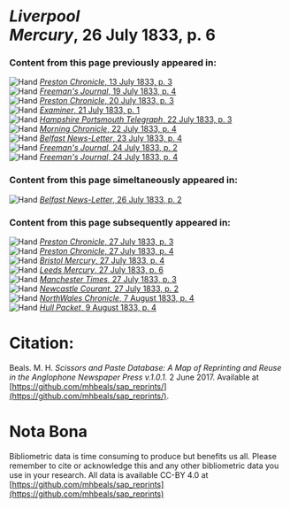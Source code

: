 # *Liverpool Mercury*, 26 July 1833, p. 6  
  
### Content from this page previously appeared in:  
![Hand](http://scissorsandpaste.net/wp-content/uploads/2017/06/smallhandpointer.png) [*Preston Chronicle*, 13 July 1833, p. 3](https://mhbeals.github.io/sap_html/Preston-Chronicle/Preston-Chronicle-13-July-1833-p-3)  
![Hand](http://scissorsandpaste.net/wp-content/uploads/2017/06/smallhandpointer.png) [*Freeman's Journal*, 19 July 1833, p. 4](https://mhbeals.github.io/sap_html/Freeman's-Journal/Freeman's-Journal-19-July-1833-p-4)  
![Hand](http://scissorsandpaste.net/wp-content/uploads/2017/06/smallhandpointer.png) [*Preston Chronicle*, 20 July 1833, p. 3](https://mhbeals.github.io/sap_html/Preston-Chronicle/Preston-Chronicle-20-July-1833-p-3)  
![Hand](http://scissorsandpaste.net/wp-content/uploads/2017/06/smallhandpointer.png) [*Examiner*, 21 July 1833, p. 1](https://mhbeals.github.io/sap_html/Examiner/Examiner-21-July-1833-p-1)  
![Hand](http://scissorsandpaste.net/wp-content/uploads/2017/06/smallhandpointer.png) [*Hampshire Portsmouth Telegraph*, 22 July 1833, p. 3](https://mhbeals.github.io/sap_html/Hampshire-Portsmouth-Telegraph/Hampshire-Portsmouth-Telegraph-22-July-1833-p-3)  
![Hand](http://scissorsandpaste.net/wp-content/uploads/2017/06/smallhandpointer.png) [*Morning Chronicle*, 22 July 1833, p. 4](https://mhbeals.github.io/sap_html/Morning-Chronicle/Morning-Chronicle-22-July-1833-p-4)  
![Hand](http://scissorsandpaste.net/wp-content/uploads/2017/06/smallhandpointer.png) [*Belfast News-Letter*, 23 July 1833, p. 4](https://mhbeals.github.io/sap_html/Belfast-News-Letter/Belfast-News-Letter-23-July-1833-p-4)  
![Hand](http://scissorsandpaste.net/wp-content/uploads/2017/06/smallhandpointer.png) [*Freeman's Journal*, 24 July 1833, p. 2](https://mhbeals.github.io/sap_html/Freeman's-Journal/Freeman's-Journal-24-July-1833-p-2)  
![Hand](http://scissorsandpaste.net/wp-content/uploads/2017/06/smallhandpointer.png) [*Freeman's Journal*, 24 July 1833, p. 4](https://mhbeals.github.io/sap_html/Freeman's-Journal/Freeman's-Journal-24-July-1833-p-4)  
  
### Content from this page simeltaneously appeared in:  
![Hand](http://scissorsandpaste.net/wp-content/uploads/2017/06/smallhandpointer.png) [*Belfast News-Letter*, 26 July 1833, p. 2](https://mhbeals.github.io/sap_html/Belfast-News-Letter/Belfast-News-Letter-26-July-1833-p-2)  
  
### Content from this page subsequently appeared in:  
![Hand](http://scissorsandpaste.net/wp-content/uploads/2017/06/smallhandpointer.png) [*Preston Chronicle*, 27 July 1833, p. 3](https://mhbeals.github.io/sap_html/Preston-Chronicle/Preston-Chronicle-27-July-1833-p-3)  
![Hand](http://scissorsandpaste.net/wp-content/uploads/2017/06/smallhandpointer.png) [*Preston Chronicle*, 27 July 1833, p. 4](https://mhbeals.github.io/sap_html/Preston-Chronicle/Preston-Chronicle-27-July-1833-p-4)  
![Hand](http://scissorsandpaste.net/wp-content/uploads/2017/06/smallhandpointer.png) [*Bristol Mercury*, 27 July 1833, p. 4](https://mhbeals.github.io/sap_html/Bristol-Mercury/Bristol-Mercury-27-July-1833-p-4)  
![Hand](http://scissorsandpaste.net/wp-content/uploads/2017/06/smallhandpointer.png) [*Leeds Mercury*, 27 July 1833, p. 6](https://mhbeals.github.io/sap_html/Leeds-Mercury/Leeds-Mercury-27-July-1833-p-6)  
![Hand](http://scissorsandpaste.net/wp-content/uploads/2017/06/smallhandpointer.png) [*Manchester Times*, 27 July 1833, p. 3](https://mhbeals.github.io/sap_html/Manchester-Times/Manchester-Times-27-July-1833-p-3)  
![Hand](http://scissorsandpaste.net/wp-content/uploads/2017/06/smallhandpointer.png) [*Newcastle Courant*, 27 July 1833, p. 2](https://mhbeals.github.io/sap_html/Newcastle-Courant/Newcastle-Courant-27-July-1833-p-2)  
![Hand](http://scissorsandpaste.net/wp-content/uploads/2017/06/smallhandpointer.png) [*NorthWales Chronicle*, 7 August 1833, p. 4](https://mhbeals.github.io/sap_html/NorthWales-Chronicle/NorthWales-Chronicle-7-August-1833-p-4)  
![Hand](http://scissorsandpaste.net/wp-content/uploads/2017/06/smallhandpointer.png) [*Hull Packet*, 9 August 1833, p. 4](https://mhbeals.github.io/sap_html/Hull-Packet/Hull-Packet-9-August-1833-p-4)  


# Citation: 

Beals. M. H. *Scissors and Paste Database: A Map of Reprinting and Reuse in the Anglophone Newspaper Press v.1.0.1.* 2 June 2017. Available at [https://github.com/mhbeals/sap_reprints/](https://github.com/mhbeals/sap_reprints/). 

# Nota Bona

Bibliometric data is time consuming to produce but benefits us all. Please remember to cite or acknowledge this and any other bibliometric data you use in your research. All data is available CC-BY 4.0 at [https://github.com/mhbeals/sap_reprints](https://github.com/mhbeals/sap_reprints)